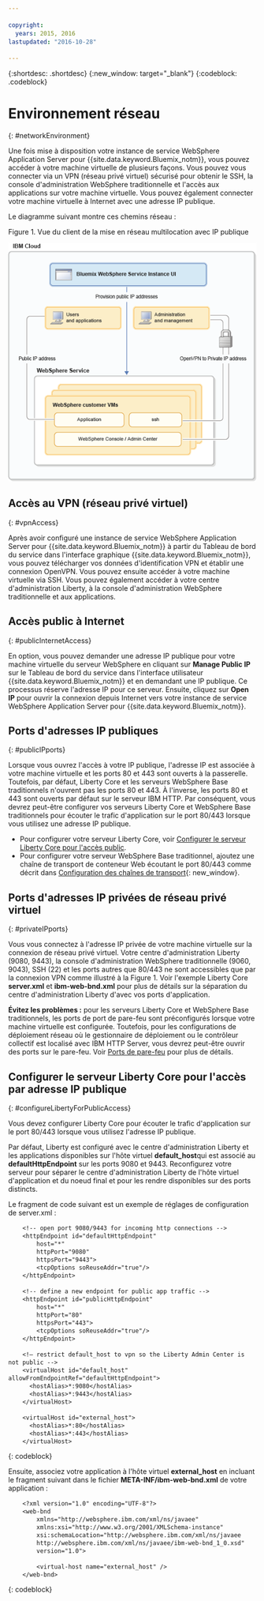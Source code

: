 ```yaml
---

copyright:
  years: 2015, 2016
lastupdated: "2016-10-28"

---
```


{:shortdesc: .shortdesc}
{:new_window: target="_blank"}
{:codeblock: .codeblock}

# Environnement réseau
{: #networkEnvironment}

Une fois mise à disposition votre instance de service WebSphere Application Server pour {{site.data.keyword.Bluemix_notm}}, vous pouvez accéder à votre machine virtuelle de plusieurs façons. Vous pouvez vous connecter via un VPN (réseau privé virtuel) sécurisé pour obtenir le SSH, la console d'administration WebSphere traditionnelle et l'accès aux applications sur votre machine virtuelle. Vous pouvez également connecter votre machine virtuelle à Internet avec une adresse IP publique.

Le diagramme suivant montre ces chemins réseau :

Figure 1. Vue du client de la mise en réseau multilocation avec IP publique 

![Figure 1. Vue du client de la mise en réseau multilocation avec IP publique](images/wasaas_multi_tenantPublicIP.gif) 

## Accès au VPN (réseau privé virtuel) 
{: #vpnAccess}

Après avoir configuré une instance de service WebSphere Application Server pour {{site.data.keyword.Bluemix_notm}} à partir du Tableau de bord du service dans l'interface graphique {{site.data.keyword.Bluemix_notm}}, vous pouvez télécharger vos données d'identification VPN et établir une connexion OpenVPN. Vous pouvez ensuite accéder à votre machine virtuelle via SSH. Vous pouvez également accéder à votre centre d'administration Liberty, à la console d'administration WebSphere traditionnelle et aux applications.

## Accès public à Internet
{: #publicInternetAccess}

En option, vous pouvez demander une adresse IP publique pour votre machine virtuelle du serveur WebSphere en cliquant sur **Manage Public IP** sur le Tableau de bord du service dans l'interface utilisateur {{site.data.keyword.Bluemix_notm}} et en demandant une IP publique. Ce processus réserve l'adresse IP pour ce serveur. Ensuite, cliquez sur **Open IP** pour ouvrir la connexion depuis Internet vers votre instance de service WebSphere Application Server pour {{site.data.keyword.Bluemix_notm}}.

## Ports d'adresses IP publiques
{: #publicIPports}

Lorsque vous ouvrez l'accès à votre IP publique, l'adresse IP est associée à votre machine virtuelle et les ports 80 et 443 sont ouverts à la passerelle. Toutefois, par défaut, Liberty Core et les serveurs WebSphere Base traditionnels n'ouvrent pas les ports 80 et 443. À l'inverse, les ports 80 et 443 sont ouverts par défaut sur le serveur IBM HTTP. Par conséquent, vous devrez peut-être configurer vos serveurs Liberty Core et WebSphere Base traditionnels pour écouter le trafic d'application sur le port 80/443 lorsque vous utilisez une adresse IP publique.
* Pour configurer votre serveur Liberty Core, voir [Configurer le serveur Liberty Core pour l'accès public](networkEnvironment.html#configureLibertyForPublicAccess).
* Pour configurer votre serveur WebSphere Base traditionnel, ajoutez une chaîne de transport de conteneur Web écoutant le port 80/443 comme décrit dans [Configuration des chaînes de transport](http://www.ibm.com/support/knowledgecenter/SSEQTP_8.5.5//com.ibm.websphere.nd.doc/ae/trun_chain_transport.html){: new_window}.

## Ports d'adresses IP privées de réseau privé virtuel
{: #privateIPports}

Vous vous connectez à l'adresse IP privée de votre machine virtuelle sur la connexion de réseau privé virtuel. Votre centre d'administration Liberty (9080, 9443), la console d'administration WebSphere traditionnelle (9060, 9043), SSH (22) et les ports autres que 80/443 ne sont accessibles que par la connexion VPN comme illustré à la Figure 1. Voir l'exemple Liberty Core **server.xml** et **ibm-web-bnd.xml** pour plus de détails sur la séparation du centre d'administration Liberty d'avec vos ports d'application.

**Évitez les problèmes :** pour les serveurs Liberty Core et WebSphere Base traditionnels, les ports de port de pare-feu sont préconfigurés lorsque votre machine virtuelle est configurée. Toutefois, pour les configurations de déploiement réseau où le gestionnaire de déploiement ou le contrôleur collectif est localisé avec IBM HTTP Server, vous devrez peut-être ouvrir des ports sur le pare-feu. Voir [Ports de pare-feu](systemAccess.html#firewall_ports) pour plus de détails.

## Configurer le serveur Liberty Core pour l'accès par adresse IP publique
{: #configureLibertyForPublicAccess}

Vous devez configurer Liberty Core pour écouter le trafic d'application sur le port 80/443 lorsque vous utilisez l'adresse IP publique.

Par défaut, Liberty est configuré avec le centre d'administration Liberty et les applications disponibles sur l'hôte virtuel **default_host**qui est associé au **defaultHttpEndpoint** sur les ports 9080 et 9443. Reconfigurez votre serveur pour séparer le centre d'administration Liberty de l'hôte virtuel d'application et du noeud final et pour les rendre disponibles sur des ports distincts.

Le fragment de code suivant est un exemple de réglages de configuration de server.xml : 

```    
    <!-- open port 9080/9443 for incoming http connections -->
    <httpEndpoint id="defaultHttpEndpoint"
        host="*"
        httpPort="9080"
        httpsPort="9443">
        <tcpOptions soReuseAddr="true"/>
    </httpEndpoint>

    <!-- define a new endpoint for public app traffic -->
    <httpEndpoint id="publicHttpEndpoint"
        host="*"
        httpPort="80"
        httpsPort="443">
        <tcpOptions soReuseAddr="true"/>
    </httpEndpoint>

    <!– restrict default_host to vpn so the Liberty Admin Center is not public -->
    <virtualHost id="default_host" allowFromEndpointRef="defaultHttpEndpoint">
      <hostAlias>*:9080</hostAlias>
      <hostAlias>*:9443</hostAlias>
    </virtualHost>

    <virtualHost id="external_host">
      <hostAlias>*:80</hostAlias>
      <hostAlias>*:443</hostAlias>
    </virtualHost>
```
{: codeblock}

Ensuite, associez votre application à l'hôte virtuel **external_host** en incluant le fragment suivant dans le fichier **META-INF/ibm-web-bnd.xml** de votre application :

```
    <?xml version="1.0" encoding="UTF-8"?>
    <web-bnd
        xmlns="http://websphere.ibm.com/xml/ns/javaee"
        xmlns:xsi="http://www.w3.org/2001/XMLSchema-instance"
        xsi:schemaLocation="http://websphere.ibm.com/xml/ns/javaee   
        http://websphere.ibm.com/xml/ns/javaee/ibm-web-bnd_1_0.xsd"
        version="1.0">

        <virtual-host name="external_host" />
    </web-bnd>
```
{: codeblock}
